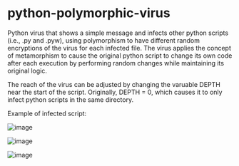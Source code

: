 # python-polymorphic-virus
Python virus that shows a simple message and infects other python scripts (i.e., .py and .pyw), using polymorphism to have different random encryptions of the virus 
for each infected file. The virus applies the concept of metamorphism to cause the original python script to change its own code after each execution by performing 
random changes while maintaining its original logic.

The reach of the virus can be adjusted by changing the varuable DEPTH near the start of the script. Originally, DEPTH = 0, which causes it to only infect python scripts 
in the same directory.


Example of infected script:

![image](https://user-images.githubusercontent.com/27931441/153881872-98c6934e-4134-4762-95c6-8d6368d154ac.png)

![image](https://user-images.githubusercontent.com/27931441/153882180-b8cb24ac-861c-4449-a934-2b15f7232181.png)

![image](https://user-images.githubusercontent.com/27931441/153882243-cdb0eed6-7e1e-4778-a459-0a086c088873.png)


